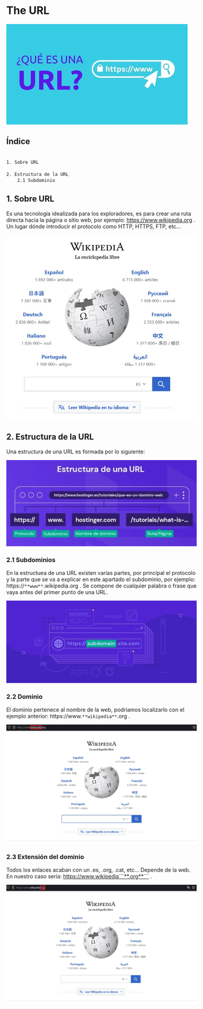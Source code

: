 # The URL

![Portada](https://github.com/loltop776/SMX2-M8UF1A1-HistoriaWeb-1989-1994-TheURL-JesusFortea/blob/main/FOTOS/Portada.jpg "Portada")

## Índice
```

1. Sobre URL

2. Estructura de la URL
    2.1 Subdominio

```

## 1. Sobre URL

Es una tecnología idealizada para los exploradores, es para crear una ruta directa hacia la página o sitio web, por ejemplo:      https://www.wikipedia.org . Un lugar dónde introducir el protocolo como HTTP, HTTPS, FTP, etc...

![Wikipedia](https://github.com/loltop776/SMX2-M8UF1A1-HistoriaWeb-1989-1994-TheURL-JesusFortea/blob/main/FOTOS/Wikipedia.jpg "Wikipedia")

## 2. Estructura de la URL

Una estructura de una URL es formada por lo siguiente:

![Estructura](https://github.com/loltop776/SMX2-M8UF1A1-HistoriaWeb-1989-1994-TheURL-JesusFortea/blob/main/FOTOS/Estructura%20de%20un%20URL.jpg "Estructura")

### 2.1 Subdominios

En la estructuea de una URL existen varias partes, por principal el protocolo y la parte que se va a explicar en este apartado el subdominio, por ejemplo: https://```**www**```.wikipedia.org . Se compone de cualquier palabra o frase que vaya antes del primer punto de una URL.

![Subdominio](https://github.com/loltop776/SMX2-M8UF1A1-HistoriaWeb-1989-1994-TheURL-JesusFortea/blob/main/FOTOS/Subdominio.jpg "Subdominio")

### 2.2 Dominio

El dominio pertenece al nombre de la web, podríamos localizarlo con el ejemplo anterior: https://www.```**wikipedia**```.org .

![Dominio](https://github.com/loltop776/SMX2-M8UF1A1-HistoriaWeb-1989-1994-TheURL-JesusFortea/blob/main/FOTOS/Dominio.jpg "Dominio")

### 2.3 Extensión del dominio

Todos los enlaces acaban con un .es, .org, .cat, etc... Depende de la web. En nuestro caso sería: https://www.wikipedia```**.org**``` .

![Extensión](https://github.com/loltop776/SMX2-M8UF1A1-HistoriaWeb-1989-1994-TheURL-JesusFortea/blob/main/FOTOS/Extensi%C3%B3n.jpg "Extensión")